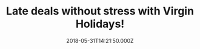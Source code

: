 ---
campaign-uuid: "c-570f495b-28d6-43b4-999f-35ad8b028313"
type: "Preview"
category: "Offers"
date: "2018-05-31T14:21:50.000Z"
end-date: "2018-07-01T23:59:00.000Z"
disable-form: false
is_promoted: false
has_entry_page: false
title: "Late deals without stress with Virgin Holidays!"
competition-description: "<p>Sometimes, we all need a holiday. Sand, sea, sun, a morning\
  \ dip in at the pool… If your dream holiday is not coming soon enough, why don’\
  t check out Virgin Holidays last minute offers? They have the perfect late holiday\
  \ deals for you to choose from! USA, Canada, European cruises…</p>\n<p>Even if you\
  \ just can't pick one late holiday, you can combine two or more! Have a look at\
  \ their deals, the perfect holiday is waiting for YOU!</p>\n"
banner-img: "https://assets.expresslyapp.com/asset-bc1a1e92-2755-479b-b330-1d0a108bd75e.jpg"
logo-left-href: "https://www.virginholidays.co.uk/"
logo-left-image: "https://assets.expresslyapp.com/asset-2ab1751d-ebfb-4d3f-8eaf-04c56bbc2ab6.jpg"
logo-left-title: "Virgin Holidays"
has-winner: false
country-restrictions:
- "GB"
---
